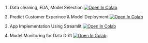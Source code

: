 
1. Data cleaning, EDA, Model Selection
[![Open In Colab](https://colab.research.google.com/assets/colab-badge.svg)](https://colab.research.google.com/drive/1X60NpHBY5QTn2ifyvX3kzR6a33CiRNPl?usp=sharing)

2. Predict Customer Experince & Model Deployment
[![Open In Colab](https://colab.research.google.com/assets/colab-badge.svg)](https://colab.research.google.com/drive/1N4erNjGuglY7JndKVkDWfD5M8AJVQ3I-#scrollTo=oJhB6GO9Kca8)

3. App Implementation Using Streamlit
[![Open In Colab](https://colab.research.google.com/assets/colab-badge.svg)](https://colab.research.google.com/drive/1T4hKOwsP-S6bvYHsCWjHA_VT6WbMJTvn?usp=sharing)

4. Model Monitoring for Data Drift
[![Open In Colab](https://colab.research.google.com/assets/colab-badge.svg)](https://colab.research.google.com/drive/16_BYmGev-qLRISPOKvan0juyTkuIIYI2?usp=sharing)
